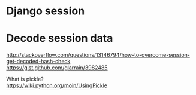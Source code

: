# Django session

# Decode session data
http://stackoverflow.com/questions/13146794/how-to-overcome-session-get-decoded-hash-check  
https://gist.github.com/glarrain/3982485  

What is pickle?  
https://wiki.python.org/moin/UsingPickle  
